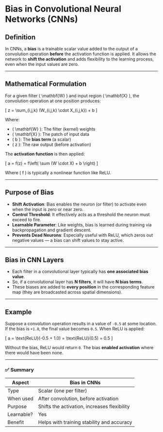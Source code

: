 # **Bias in Convolutional Neural Networks (CNNs)**

## **Definition**

In CNNs, a **bias** is a trainable scalar value added to the output of a convolution operation **before** the activation function is applied. It allows the network to **shift the activation** and adds flexibility to the learning process, even when the input values are zero.

---

## **Mathematical Formulation**

For a given filter \( \mathbf{W} \) and input region \( \mathbf{X} \), the convolution operation at one position produces:

\[
z = \sum_{i,j,k} (W_{i,j,k} \cdot X_{i,j,k}) + b
\]

Where:
- \( \mathbf{W} \): The filter (kernel) weights
- \( \mathbf{X} \): The patch of input data
- \( b \): The **bias term** (a scalar)
- \( z \): The raw output (before activation)

The **activation function** is then applied:

\[
a = f(z) = f\left( \sum (W \cdot X) + b \right)
\]

Where \( f \) is typically a nonlinear function like ReLU.

---

## **Purpose of Bias**

- **Shift Activation**: Bias enables the neuron (or filter) to activate even when the input is zero or near zero.
- **Control Threshold**: It effectively acts as a threshold the neuron must exceed to fire.
- **Learnable Parameter**: Like weights, bias is learned during training via backpropagation and gradient descent.
- **Prevents Dead Neurons**: Especially useful with ReLU, which zeros out negative values — a bias can shift values to stay active.

---

## **Bias in CNN Layers**

- Each filter in a convolutional layer typically has **one associated bias value**.
- So, if a convolutional layer has **N filters**, it will have **N bias terms**.
- These biases are added to **every position** in the corresponding feature map (they are broadcasted across spatial dimensions).

---

## **Example**

Suppose a convolution operation results in a value of `-0.5` at some location. If the bias is `+1.0`, the final value becomes `0.5`. When ReLU is applied:

\[
a = \text{ReLU}(-0.5 + 1.0) = \text{ReLU}(0.5) = 0.5
\]

Without the bias, ReLU would return `0`. The bias **enabled activation** where there would have been none.

---

### ✅ Summary

| **Aspect**       | **Bias in CNNs**                          |
|------------------|-------------------------------------------|
| Type             | Scalar (one per filter)                   |
| When used        | After convolution, before activation      |
| Purpose          | Shifts the activation, increases flexibility |
| Learnable?       | Yes                                       |
| Benefit          | Helps with training stability and accuracy|
